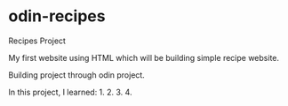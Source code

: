 # odin-recipes
Recipes Project

My first website using HTML which will be building simple recipe website.

Building project through odin project.

In this project, I learned:
1.
2.
3.
4.

<!----!>
